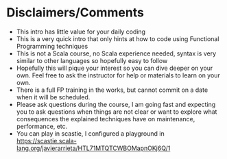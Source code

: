 # Disclaimers/Comments

* This intro has little value for your daily coding
* This is a very quick intro that only hints at how to
  code using Functional Programming techniques
* This is not a Scala course, no Scala experience needed,
  syntax is very similar to other languages so hopefully easy
  to follow
* Hopefully this will pique your interest so you can dive
  deeper on your own. Feel free to ask the instructor for
  help or materials to learn on your own.
* There is a full FP training in the works, but cannot commit on
  a date when it will be scheduled.
* Please ask questions during the course, I am going fast and
  expecting you to ask questions when things are not clear or
  want to explore what consequences the explained techniques
  have on maintenance, performance, etc.
* You can play in scastie, I configured a playground in https://scastie.scala-lang.org/javierarrieta/HTL71MTQTCWBOMapnOKj6Q/1